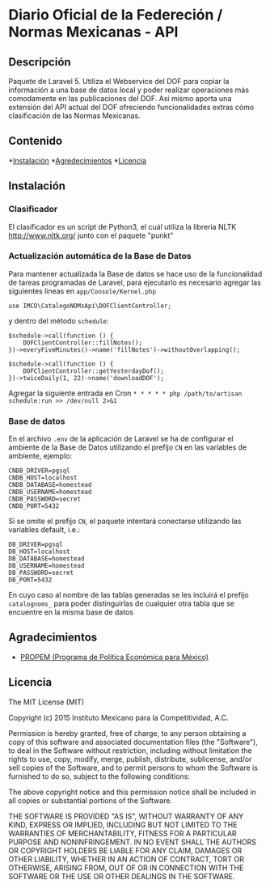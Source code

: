 # Diario Oficial de la Federeción / Normas Mexicanas - API
## Descripción
Paquete de Laravel 5.
Utiliza el Webservice del DOF para copiar la información a una base de datos local y poder realizar operaciones más comodamente en las publicaciones del DOF. Así mismo aporta una extensión del API actual del DOF ofreciendo funcionalidades extras cómo clasificación de las Normas Mexicanas.

## Contenido
*[Instalación](#instalacion)
*[Agredecimientos](#agradecimientos)
*[Licencia](#licencia)

## Instalación
### Clasificador
El clasificador es un script de Python3, el cuál utiliza la libreria NLTK http://www.nltk.org/ junto con el paquete "punkt"

### Actualización automática de la Base de Datos
Para mantener actualizada la Base de datos se hace uso de la funcionalidad de tareas programadas de Laravel, para ejecutarlo es necesario agregar las siguientes lineas en `app/Console/Kernel.php`

`use IMCO\CatalogoNOMsApi\DOFClientController;`

y dentro del método `schedule`:

    $schedule->call(function () {
        DOFClientController::fillNotes();
    })->everyFiveMinutes()->name('fillNotes')->withoutOverlapping();

    $schedule->call(function () {
        DOFClientController::getYesterdayDof();
    })->twiceDaily(1, 22)->name('downloadDOF');

Agregar la siguiente entrada en Cron
`* * * * * php /path/to/artisan schedule:run >> /dev/null 2>&1`

### Base de datos

En el archivo `.env` de la aplicación de Laravel se ha de configurar el ambiente de la Base de Datos utilizando el prefijo `CN` en las variables de ambiente, ejemplo:

    CNDB_DRIVER=pgsql
    CNDB_HOST=localhost
    CNDB_DATABASE=homestead
    CNDB_USERNAME=homestead
    CNDB_PASSWORD=secret
    CNDB_PORT=5432

Si se omite el prefijo `CN`, el paquete intentará conectarse utilizando las variables default, i.e.:

    DB_DRIVER=pgsql
    DB_HOST=localhost
    DB_DATABASE=homestead
    DB_USERNAME=homestead
    DB_PASSWORD=secret
    DB_PORT=5432

En cuyo caso al nombre de las tablas generadas se les incluirá el prefijo `catalognoms_` para poder distinguirlas de cualquier otra tabla que se encuentre en la misma base de datos

## Agradecimientos
* [PROPEM (Programa de Política Económica para México)](https://propem.org/es/)

## Licencia
The MIT License (MIT)

Copyright (c) 2015 Instituto Mexicano para la Competitividad, A.C.

Permission is hereby granted, free of charge, to any person obtaining a copy
of this software and associated documentation files (the "Software"), to deal
in the Software without restriction, including without limitation the rights
to use, copy, modify, merge, publish, distribute, sublicense, and/or sell
copies of the Software, and to permit persons to whom the Software is
furnished to do so, subject to the following conditions:

The above copyright notice and this permission notice shall be included in all
copies or substantial portions of the Software.

THE SOFTWARE IS PROVIDED "AS IS", WITHOUT WARRANTY OF ANY KIND, EXPRESS OR
IMPLIED, INCLUDING BUT NOT LIMITED TO THE WARRANTIES OF MERCHANTABILITY,
FITNESS FOR A PARTICULAR PURPOSE AND NONINFRINGEMENT. IN NO EVENT SHALL THE
AUTHORS OR COPYRIGHT HOLDERS BE LIABLE FOR ANY CLAIM, DAMAGES OR OTHER
LIABILITY, WHETHER IN AN ACTION OF CONTRACT, TORT OR OTHERWISE, ARISING FROM,
OUT OF OR IN CONNECTION WITH THE SOFTWARE OR THE USE OR OTHER DEALINGS IN THE
SOFTWARE.

